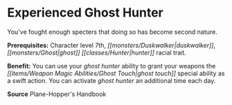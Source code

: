 ﻿---
cssclass: [feats]

---
# Experienced Ghost Hunter

You've fought enough specters that doing so has become second nature.

**Prerequisites:** Character level 7th, _[[monsters/Duskwalker|duskwalker]]_, _[[monsters/Ghost|ghost]]_ _[[classes/Hunter|hunter]]_ racial trait.

**Benefit:** You can use your _ghost_ _hunter_ ability to grant your weapons the _[[items/Weapon Magic Abilities/Ghost Touch|ghost touch]]_ special ability as a swift action. You can activate _ghost_ _hunter_ an additional time each day.

**Source** Plane-Hopper's Handbook